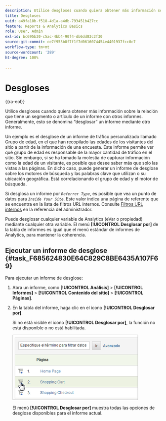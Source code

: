 ```yaml
---
description: Utilice desgloses cuando quiera obtener más información sobre la relación que tiene un segmento o artículo de un informe con otros informes. Generalmente, esto se denomina “desglosar” un informe mediante otro informe.
title: Desgloses
uuid: a49fa18b-f518-4d1a-a4db-793451b427cc
feature: Reports & Analytics Basics
role: User, Admin
exl-id: bc695b30-c5ac-4bb4-90f4-db6dd83c2f30
source-git-commit: ce7f953b8f7f1f7d0616074454e4401937fcc0c7
workflow-type: tm+mt
source-wordcount: '289'
ht-degree: 100%

---
```


# Desgloses

{{ra-eol}}

Utilice desgloses cuando quiera obtener más información sobre la relación que tiene un segmento o artículo de un informe con otros informes. Generalmente, esto se denomina “desglosar” un informe mediante otro informe.

Un ejemplo es el desglose de un informe de tráfico personalizado llamado Grupo de edad, en el que han recopilado las edades de los visitantes del sitio a partir de la información de una encuesta. Este informe permite ver qué grupo de edad es responsable de la mayor cantidad de tráfico en el sitio. Sin embargo, si se ha tomado la molestia de capturar información como la edad de un visitante, es posible que desee saber más que solo las vistas a las páginas. En dicho caso, puede generar un informe de desglose sobre los motores de búsqueda y las palabras clave que utilizan o su ubicación geográfica. Está correlacionando el grupo de edad y el motor de búsqueda.

Si desglosa un informe por  *`Referrer Type`*, es posible que vea un punto de datos para *`Inside Your Site`*. Este valor indica una página de referente que se encuentra en la lista de filtros URL internos. Consulte [Filtros URL internos](/help/admin/admin/c-manage-report-suites/c-edit-report-suites/general/internal-url-filter-admin.md) en la referencia del administrador.

Puede desglosar cualquier variable de Analytics (eVar o propiedad) mediante cualquier otra variable. El menú **[!UICONTROL Desglosar por]** de la tabla de informes es igual que el menú estándar de informes de Analytics, para mantener la coherencia.

## Ejecutar un informe de desglose {#task_F685624830E64C829C8BE6435A107F69}

Para ejecutar un informe de desglose:

<!-- 

t_reports_breakdown.xml

 -->

1.  Abra un informe, como **[!UICONTROL Análisis]** > **[!UICONTROL Informes]** > **[!UICONTROL Contenido del sitio]** > **[!UICONTROL Páginas]**.
1. En la tabla del informe, haga clic en el icono **[!UICONTROL Desglosar por]**.

   Si no está visible el icono **[!UICONTROL Desglosar por]**, la función no está disponible o no está habilitada.

   ![](assets/breakdown.png)

   El menú **[!UICONTROL Desglosar por]** muestra todas las opciones de desglose disponibles para el informe actual.
